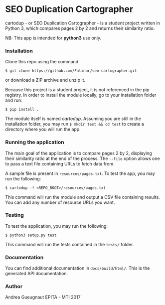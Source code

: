 # SEO Duplication Cartographer

cartodup - or SEO Duplication Cartographer - is a student project written
in Python 3, which compares pages 2 by 2 and returns their similarity ratio.

NB: This app is intended for **python3** use only.


### Installation

Clone this repo using the command

`$ git clone https://github.com/Falinor/seo-cartographer.git`

or download a ZIP archive and unzip it.

Because this project is a student project, it is not referenced in the
pip registry. In order to install the module locally, go to your
installation folder and run:

`$ pip install .`

The module itself is named *cartodup*. Assuming you are still in the
installation folder, you may run `$ mkdir test && cd test` to create a
directory where you will run the app.


### Running the application

The main goal of the application is to compare pages 2 by 2, displaying
their similarity ratio at the end of the process. The `--file` option
allows one to pass a text file containing URLs to fetch data from.

A sample file is present in `resources/pages.txt`. To test the app, you
may run the following:

`$ cartodup -f <REPO_ROOT>/resources/pages.txt`

This command will run the module and output a CSV file containing
results. You can add any number of resource URLs you want.


### Testing

To test the application, you may run the following:

`$ python3 setup.py test`

This command will run the tests contained in the `tests/` folder.


### Documentation

You can find additional documentation in `docs/build/html/`.
This is the generated API documentation.


### Author

Andrea Gueugnaut
EPITA - MTI 2017
